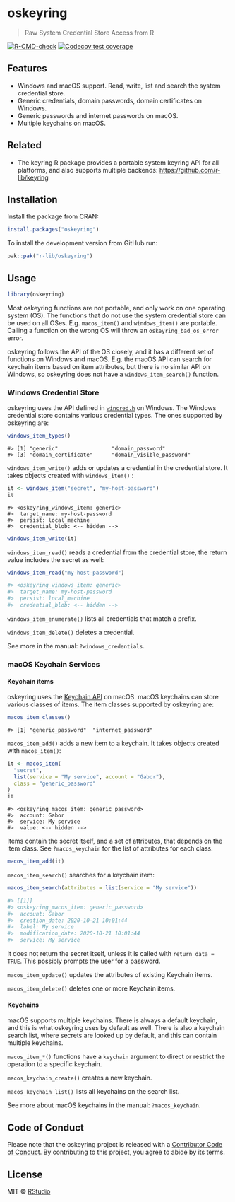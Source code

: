 
# oskeyring

> Raw System Credential Store Access from R

<!-- badges: start -->

[![R-CMD-check](https://github.com/r-lib/oskeyring/actions/workflows/R-CMD-check.yaml/badge.svg)](https://github.com/r-lib/oskeyring/actions/workflows/R-CMD-check.yaml)
[![Codecov test
coverage](https://codecov.io/gh/r-lib/oskeyring/graph/badge.svg)](https://app.codecov.io/gh/r-lib/oskeyring)
<!-- badges: end -->

## Features

- Windows and macOS support. Read, write, list and search the system
  credential store.
- Generic credentials, domain passwords, domain certificates on Windows.
- Generic passwords and internet passwords on macOS.
- Multiple keychains on macOS.

## Related

- The keyring R package provides a portable system keyring API for all
  platforms, and also supports multiple backends:
  <https://github.com/r-lib/keyring>

## Installation

Install the package from CRAN:

``` r
install.packages("oskeyring")
```

To install the development version from GitHub run:

``` r
pak::pak("r-lib/oskeyring")
```

## Usage

``` r
library(oskeyring)
```

Most oskeyring functions are not portable, and only work on one
operating system (OS). The functions that do not use the system
credential store can be used on all OSes. E.g. `macos_item()` and
`windows_item()` are portable. Calling a function on the wrong OS will
throw an `oskeyring_bad_os_error` error.

oskeyring follows the API of the OS closely, and it has a different set
of functions on Windows and macOS. E.g. the macOS API can search for
keychain items based on item attributes, but there is no similar API on
Windows, so oskeyring does not have a `windows_item_search()` function.

### Windows Credential Store

oskeyring uses the API defined in
[`wincred.h`](https://learn.microsoft.com/en-us/windows/win32/api/wincred/)
on Windows. The Windows credential store contains various credential
types. The ones supported by oskeyring are:

``` r
windows_item_types()
```

    #> [1] "generic"                 "domain_password"        
    #> [3] "domain_certificate"      "domain_visible_password"

`windows_item_write()` adds or updates a credential in the credential
store. It takes objects created with `windows_item()` :

``` r
it <- windows_item("secret", "my-host-password")
it
```

    #> <oskeyring_windows_item: generic>
    #>  target_name: my-host-password
    #>  persist: local_machine
    #>  credential_blob: <-- hidden -->

``` r
windows_item_write(it)
```

`windows_item_read()` reads a credential from the credential store, the
return value includes the secret as well:

``` r
windows_item_read("my-host-password")
```

``` r
#> <oskeyring_windows_item: generic>
#>  target_name: my-host-password
#>  persist: local_machine
#>  credential_blob: <-- hidden -->
```

`windows_item_enumerate()` lists all credentials that match a prefix.

`windows_item_delete()` deletes a credential.

See more in the manual: `?windows_credentials`.

### macOS Keychain Services

#### Keychain items

oskeyring uses the [Keychain
API](https://developer.apple.com/documentation/security/keychain_services)
on macOS. macOS keychains can store various classes of items. The item
classes supported by oskeyring are:

``` r
macos_item_classes()
```

    #> [1] "generic_password"  "internet_password"

`macos_item_add()` adds a new item to a keychain. It takes objects
created with `macos_item()`:

``` r
it <- macos_item(
  "secret",
  list(service = "My service", account = "Gabor"),
  class = "generic_password"
)
it
```

    #> <oskeyring_macos_item: generic_password>
    #>  account: Gabor
    #>  service: My service
    #>  value: <-- hidden -->

Items contain the secret itself, and a set of attributes, that depends
on the item class. See `?macos_keychain` for the list of attributes for
each class.

``` r
macos_item_add(it)
```

`macos_item_search()` searches for a keychain item:

``` r
macos_item_search(attributes = list(service = "My service"))
```

``` r
#> [[1]]
#> <oskeyring_macos_item: generic_password>
#>  account: Gabor
#>  creation_date: 2020-10-21 10:01:44
#>  label: My service
#>  modification_date: 2020-10-21 10:01:44
#>  service: My service
```

It does not return the secret itself, unless it is called with
`return_data = TRUE`. This possibly prompts the user for a password.

`macos_item_update()` updates the attributes of existing Keychain items.

`macos_item_delete()` deletes one or more Keychain items.

#### Keychains

macOS supports multiple keychains. There is always a default keychain,
and this is what oskeyring uses by default as well. There is also a
keychain search list, where secrets are looked up by default, and this
can contain multiple keychains.

`macos_item_*()` functions have a `keychain` argument to direct or
restrict the operation to a specific keychain.

`macos_keychain_create()` creates a new keychain.

`macos_keychain_list()` lists all keychains on the search list.

See more about macOS keychains in the manual: `?macos_keychain`.

## Code of Conduct

Please note that the oskeyring project is released with a [Contributor
Code of
Conduct](https://r-lib.github.io/oskeyring/CODE_OF_CONDUCT.html). By
contributing to this project, you agree to abide by its terms.

## License

MIT © [RStudio](https://github.com/rstudio)
